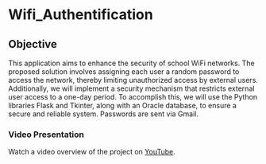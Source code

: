 # Wifi_Authentification

## Objective
This application aims to enhance the security of school WiFi networks. The proposed solution involves assigning each user a random password to access the network, thereby limiting unauthorized access by external users. Additionally, we will implement a security mechanism that restricts external user access to a one-day period. To accomplish this, we will use the Python libraries Flask and Tkinter, along with an Oracle database, to ensure a secure and reliable system. Passwords are sent via Gmail.

### Video Presentation

Watch a video overview of the project on [YouTube](https://youtu.be/t-xc_LnRoRk?si=2BiBEQyFf7xvSuXm).
